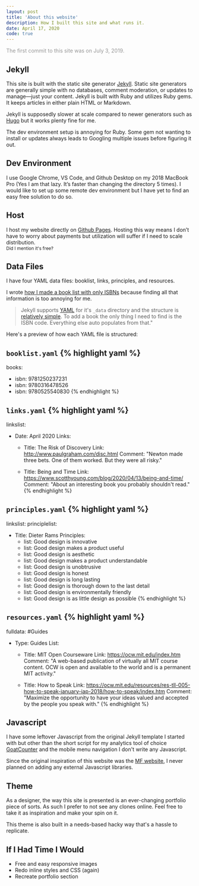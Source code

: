 ```yaml
---
layout: post
title: 'About this website'
description: How I built this site and what runs it.
date: April 17, 2020
code: true
---
```



<span style="color: rgba(51,51,51,.5);">The first commit to this site was on July 3, 2019.</span>

## Jekyll
This site is built with the static site generator [Jekyll](https://jekyllrb.com/). Static site generators are generally simple with no databases, comment moderation, or updates to manage—just your content. Jekyll is built with Ruby and utilizes Ruby gems. It keeps articles in either plain HTML or Markdown.

Jekyll is supposedly slower at scale compared to newer generators such as [Hugo](https://gohugo.io/) but it works plenty fine for me.

The dev environment setup is annoying for Ruby. Some gem not wanting to install or updates always leads to Googling multiple issues before figuring it out.


## Dev Environment
I use Google Chrome, VS Code, and Github Desktop on my 2018 MacBook Pro (Yes I am that lazy. It’s faster than changing the directory 5 times). I would like to set up some remote dev environment but I have yet to find an easy free solution to do so. 


## Host
I host my website directly on [Github Pages](https://lukasmurdock.com/2019/07/03/squarespace-to-github/). Hosting this way means I don’t have to worry about payments but utilization will suffer if I need to scale distribution.  
<span class="full-underline" style="font-size: 12px;">Did I mention it's free?</span>


## Data Files
I have four YAML data files: booklist, links, principles, and resources.

I wrote [how I made a book list with only ISBNs](https://lukasmurdock.com/2019/10/19/making-a-book-list/) because finding all that information is too annoying for me.

> Jekyll supports [YAML](https://jekyllrb.com/docs/datafiles/) for it's `_data` directory and the structure is [relatively simple](https://idratherbewriting.com/documentation-theme-jekyll/mydoc_yaml_tutorial). To add a book the only thing I need to find is the ISBN code. Everything else auto populates from that."

Here's a preview of how each YAML file is structured:

`booklist.yaml`
{% highlight yaml %}
---
books:
  - isbn: 9781250237231
  - isbn: 9780316478526
  - isbn: 9780525540830
{% endhighlight %}


`links.yaml`
{% highlight yaml %}
---
linkslist:
  - Date: April 2020
    Links:
      - Title: The Risk of Discovery
        Link: http://www.paulgraham.com/disc.html
        Comment: "Newton made three bets. One of them worked. But they were all risky."

      - Title: Being and Time
        Link: https://www.scotthyoung.com/blog/2020/04/13/being-and-time/
        Comment: "About an interesting book you probably shouldn't read."
{% endhighlight %}

`principles.yaml`
{% highlight yaml %}
---
linkslist:
principlelist:
  - Title: Dieter Rams
    Principles:
    - list: Good design is innovative
    - list: Good design makes a product useful
    - list: Good design is aesthetic
    - list: Good design makes a product understandable
    - list: Good design is unobtrusive
    - list: Good design is honest
    - list: Good design is long lasting
    - list: Good design is thorough down to the last detail
    - list: Good design is environmentally friendly
    - list: Good design is as little design as possible
{% endhighlight %}

`resources.yaml`
{% highlight yaml %}
---
fulldata:
  #Guides
  - Type: Guides
    List:

      - Title: MIT Open Courseware
        Link: https://ocw.mit.edu/index.htm
        Comment: "A web-based publication of virtually all MIT course content. OCW is open and available to the world and is a permanent MIT activity."

      - Title: How to Speak
        Link: https://ocw.mit.edu/resources/res-tll-005-how-to-speak-january-iap-2018/how-to-speak/index.htm
        Comment: "Maximize the opportunity to have your ideas valued and accepted by the people you speak with."
{% endhighlight %}


## Javascript
I have some leftover Javascript from the original Jekyll template I started with but other than the short script for my analytics tool of choice [GoatCounter](https://www.goatcounter.com/) and the mobile menu navigation I don't write any Javascript.

Since the original inspiration of this website was the [MF website](http://motherfuckingwebsite.com/), I never planned on adding any external Javascript libraries.

## Theme
As a designer, the way this site is presented is an ever-changing portfolio piece of sorts. As such I prefer to not see any clones online. Feel free to take it as inspiration and make your spin on it.

This theme is also built in a needs-based hacky way that's a hassle to replicate.

## If I Had Time I Would
- Free and easy responsive images
- Redo inline styles and CSS (again)
- Recreate portfolio section
